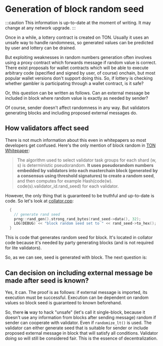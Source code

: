 # Generation of block random seed

:::caution
This information is up-to-date at the moment of writing. It may change at any network upgrade.
:::

Once in a while, a lottery contract is created on TON. Usually it uses an unsafe way to handle randomness, so generated values can be predicted by user and lottery can be drained.

But exploiting weaknesses in random numbers generation often involves using a proxy contract which forwards message if random value is correct. There exist proposals for wallet contracts which will be able to execute arbitrary code (specified and signed by user, of course) onchain, but most popular wallet versions don't support doing this. So, if lottery is checking whether gambler is participating through a wallet contract, is it safe?

Or, this question can be written as follows. Can an external message be included in block where random value is exactly as needed by sender?

Of course, sender doesn't affect randomness in any way. But validators generating blocks and including proposed external messages do.

## How validators affect seed

There is not much information about this even in whitepapers so most developers get confused. Here's the only mention of block random in [TON Whitepaper](https://ton.org/docs/ton.pdf):

> The algorithm used to select validator task groups for each shard (w, s) is deterministic pseudorandom. **It uses pseudorandom numbers embedded by validators into each masterchain block (generated by a consensus using threshold signatures) to create a random seed**, and then computes for example Hash(code(w). code(s).validator_id.rand_seed) for each validator.

However, the only thing that is guaranteed to be truthful and up-to-date is code. So let's look at [collator.cpp](https://github.com/ton-blockchain/ton/blob/f59c363ab942a5ddcacd670c97c6fbd023007799/validator/impl/collator.cpp#L1590):

```cpp
  {
    // generate rand seed
    prng::rand_gen().strong_rand_bytes(rand_seed->data(), 32);
    LOG(DEBUG) << "block random seed set to " << rand_seed->to_hex();
  }
```

This is code that generates random seed for block. It's located in collator code because it's needed by party generating blocks (and is not required for lite validators).

So, as we can see, seed is generated with block. The next question is:

## Can decision on including external message be made after seed is known?

Yes, it can. The proof is as follows: if external message is imported, its execution must be successful. Execution can be dependent on random values so block seed is guaranteed to known beforehand.

So, there **is** way to hack "unsafe" (let's call it single-block, because it doesn't use any information from blocks after sending message) random if sender can cooperate with validator. Even if `randomize_lt()` is used. The validator can either generate seed that is suitable for sender or include proposed external message in block that will satisfy all conditions. Validator doing so will still be considered fair. This is the essence of decentralization.
